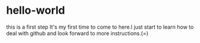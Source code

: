 # hello-world
this is a first step
It's my first time to come to here.I just start to learn how to deal with github and look forward to more instructions.(*=*)
